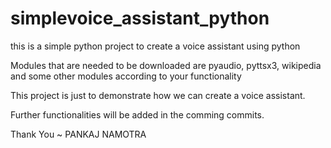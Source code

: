# simplevoice_assistant_python

this is a simple python project to create a voice assistant using python

Modules that are needed to be downloaded are
pyaudio, pyttsx3, wikipedia and some other modules according to your functionality

This project is just to demonstrate how we can create a voice assistant.
 
Further functionalities will be added in the comming commits.

Thank You
~ PANKAJ NAMOTRA
